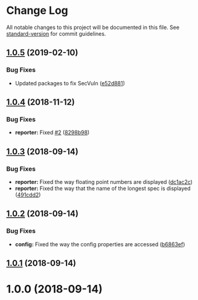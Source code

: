 # Change Log

All notable changes to this project will be documented in this file. See [standard-version](https://github.com/conventional-changelog/standard-version) for commit guidelines.

<a name="1.0.5"></a>
## [1.0.5](https://github.com/beyerleinf/karma-average-spec-time-reporter/compare/v1.0.4...v1.0.5) (2019-02-10)


### Bug Fixes

* Updated packages to fix SecVuln ([e52d881](https://github.com/beyerleinf/karma-average-spec-time-reporter/commit/e52d881))



<a name="1.0.4"></a>
## [1.0.4](https://github.com/beyerleinf/karma-average-spec-time-reporter/compare/v1.0.3...v1.0.4) (2018-11-12)


### Bug Fixes

* **reporter:** Fixed [#2](https://github.com/beyerleinf/karma-average-spec-time-reporter/issues/2) ([8298b98](https://github.com/beyerleinf/karma-average-spec-time-reporter/commit/8298b98))



<a name="1.0.3"></a>
## [1.0.3](https://github.com/beyerleinf/karma-average-spec-time-reporter/compare/v1.0.2...v1.0.3) (2018-09-14)


### Bug Fixes

* **reporter:** Fixed the way floating point numbers are displayed ([dc1ac2c](https://github.com/beyerleinf/karma-average-spec-time-reporter/commit/dc1ac2c))
* **reporter:** Fixed the way that the name of the longest spec is displayed ([491cdd2](https://github.com/beyerleinf/karma-average-spec-time-reporter/commit/491cdd2))



<a name="1.0.2"></a>
## [1.0.2](https://github.com/beyerleinf/karma-average-spec-time-reporter/compare/v1.0.1...v1.0.2) (2018-09-14)


### Bug Fixes

* **config:** Fixed the way the config properties are accessed ([b6863ef](https://github.com/beyerleinf/karma-average-spec-time-reporter/commit/b6863ef))



<a name="1.0.1"></a>
## [1.0.1](https://github.com/beyerleinf/karma-average-spec-time-reporter/compare/v1.0.0...v1.0.1) (2018-09-14)



<a name="1.0.0"></a>
# 1.0.0 (2018-09-14)
